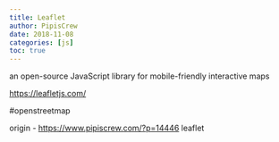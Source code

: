 ```yaml
---
title: Leaflet
author: PipisCrew
date: 2018-11-08
categories: [js]
toc: true
---
```


an open-source JavaScript library for mobile-friendly interactive maps

https://leafletjs.com/

#openstreetmap

origin - https://www.pipiscrew.com/?p=14446 leaflet